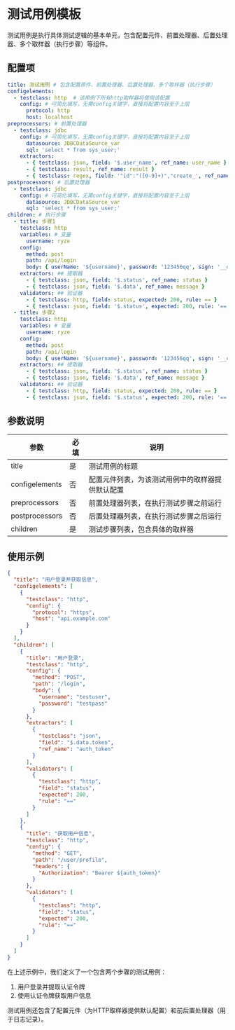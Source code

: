 # 测试用例模板

测试用例是执行具体测试逻辑的基本单元，包含配置元件、前置处理器、后置处理器、多个取样器（执行步骤）等组件。

## 配置项

```yaml
title: 测试用例 # 包含配置原件、前置处理器、后置处理器、多个取样器（执行步骤）
configelements:
  - testclass: http  # 该用例下所有http取样器将使用该配置
    config: # 可简化填写，无需config关键字，直接将配置内容至于上层
      protocol: http
      host: localhost
preprocessors: # 前置处理器
  - testclass: jdbc
    config: # 可简化填写，无需config关键字，直接将配置内容至于上层
      datasource: JDBCDataSource_var
      sql: 'select * from sys_user;'
    extractors:
      - { testclass: json, field: '$.user_name', ref_name: user_name }
      - { testclass: result, ref_name: result }
      - { testclass: regex, field: '"id":"([0-9]+)","create_', ref_name: r_total, match_num: 0 }
postprocessors: # 后置处理器
  - testclass: jdbc
    config: # 可简化填写，无需config关键字，直接将配置内容至于上层
      datasource: JDBCDataSource_var
      sql: 'select * from sys_user;'
children: # 执行步骤
  - title: 步骤1
    testclass: http
    variables: # 变量
      username: ryze
    config:
      method: post
      path: /api/login
      body: { userName: '${username}', password: '123456qq', sign: '__digest(${username}123456qq)' }
    extractors: ## 提取器
      - { testclass: json, field: '$.status', ref_name: status }
      - { testclass: json, field: '$.data', ref_name: message }
    validators: ## 验证器
      - { testclass: http, field: status, expected: 200, rule: == }
      - { testclass: json, field: '$.status', expected: 200, rule: '==' }
  - title: 步骤2
    testclass: http
    variables: # 变量
      username: ryze
    config:
      method: post
      path: /api/login
      body: { userName: '${username}', password: '123456qq', sign: '__digest(${username}123456qq)' }
    extractors: ## 提取器
      - { testclass: json, field: '$.status', ref_name: status }
      - { testclass: json, field: '$.data', ref_name: message }
    validators: ## 验证器
      - { testclass: http, field: status, expected: 200, rule: == }
      - { testclass: json, field: '$.status', expected: 200, rule: '==' }
```

## 参数说明

| 参数             | 必填 | 说明                       |
|----------------|----|--------------------------|
| title          | 是  | 测试用例的标题                  |
| configelements | 否  | 配置元件列表，为该测试用例中的取样器提供默认配置 |
| preprocessors  | 否  | 前置处理器列表，在执行测试步骤之前运行      |
| postprocessors | 否  | 后置处理器列表，在执行测试步骤之后运行      |
| children       | 是  | 测试步骤列表，包含具体的取样器          |

## 使用示例

```json
{
  "title": "用户登录并获取信息",
  "configelements": [
    {
      "testclass": "http",
      "config": {
        "protocol": "https",
        "host": "api.example.com"
      }
    }
  ],
  "children": [
    {
      "title": "用户登录",
      "testclass": "http",
      "config": {
        "method": "POST",
        "path": "/login",
        "body": {
          "username": "testuser",
          "password": "testpass"
        }
      },
      "extractors": [
        {
          "testclass": "json",
          "field": "$.data.token",
          "ref_name": "auth_token"
        }
      ],
      "validators": [
        {
          "testclass": "http",
          "field": "status",
          "expected": 200,
          "rule": "=="
        }
      ]
    },
    {
      "title": "获取用户信息",
      "testclass": "http",
      "config": {
        "method": "GET",
        "path": "/user/profile",
        "headers": {
          "Authorization": "Bearer ${auth_token}"
        }
      },
      "validators": [
        {
          "testclass": "http",
          "field": "status",
          "expected": 200,
          "rule": "=="
        }
      ]
    }
  ]
}
```

在上述示例中，我们定义了一个包含两个步骤的测试用例：

1. 用户登录并提取认证令牌
2. 使用认证令牌获取用户信息

测试用例还包含了配置元件（为HTTP取样器提供默认配置）和前后置处理器（用于日志记录）。